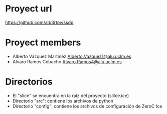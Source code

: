# Proyect url 
https://github.com/alb3rtov/ssdd

# Proyect members
- Alberto Vázquez Martínez <Alberto.Vazquez1@alu.uclm.es>
- Alvaro Ramos Cobacho <Alvaro.Ramos4@alu.uclm.es>

# Directorios
- El "slice" se encuentra en la raíz del proyecto (slilce.ice)
- Directorio "src": contiene los archivos de python
- Directorio "config": contiene los archivos de configuración de ZeroC Ice

